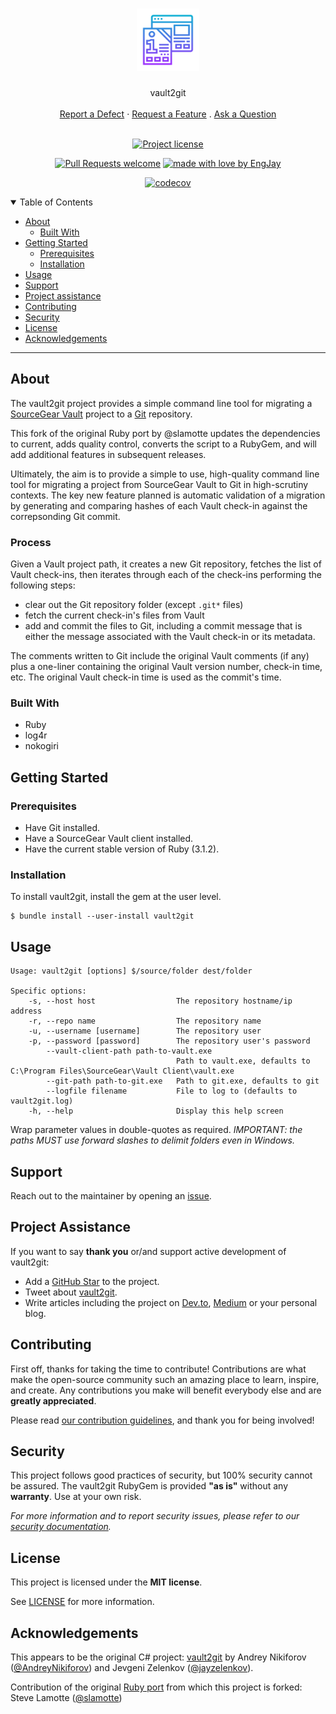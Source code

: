 <h1 align="center">
  <a href="https://github.com/EngJay/vault2git">
    <!-- Please provide path to your logo here -->
    <img src="docs/images/logo.svg" alt="Logo" width="100" height="100">
  </a>
</h1>

<div align="center">
  vault2git
  <br />
  <br />
  <a href="https://github.com/EngJay/vault2git/issues/new?assignees=&labels=bug&template=01_DEFECT_REPORT.md&title=Defect%3A+">Report a Defect</a>
  ·
  <a href="https://github.com/EngJay/vault2git/issues/new?assignees=&labels=enhancement&template=02_FEATURE_REQUEST.md&title=feat%3A+">Request a Feature</a>
  .
  <a href="https://github.com/EngJay/vault2git/issues/new?assignees=&labels=question&template=04_QUESTION.md&title=quest%3A+">Ask a Question</a>
</div>

<div align="center">
<br />

[![Project license](https://img.shields.io/github/license/EngJay/vault2git.svg?style=flat-square)](LICENSE.txt)

[![Pull Requests welcome](https://img.shields.io/badge/PRs-welcome-ff69b4.svg?style=flat-square)](https://github.com/EngJay/vault2git/issues?q=is%3Aissue+is%3Aopen+label%3A%22help+wanted%22)
[![made with love by EngJay](https://img.shields.io/badge/made%20with%20%E2%99%A5%20by-EngJay-ff1414.svg?style=flat-square)](https://github.com/EngJay)

[![codecov](https://codecov.io/gh/EngJay/vault2git/branch/main/graph/badge.svg?token=6U63HP2JUE)](https://codecov.io/gh/EngJay/vault2git)

</div>

<details open="open">
<summary>Table of Contents</summary>

- [About](#about)
  - [Built With](#built-with)
- [Getting Started](#getting-started)
  - [Prerequisites](#prerequisites)
  - [Installation](#installation)
- [Usage](#usage)
- [Support](#support)
- [Project assistance](#project-assistance)
- [Contributing](#contributing)
- [Security](#security)
- [License](#license)
- [Acknowledgements](#acknowledgements)

</details>

---

## About

The vault2git project provides a simple command line tool for migrating a
[SourceGear Vault](http://www.sourcegear.com/vault/) project to a
[Git](https://git-scm.com/) repository.

This fork of the original Ruby port by @slamotte updates the dependencies to
current, adds quality control, converts the script to a RubyGem, and will
add additional features in subsequent releases.

Ultimately, the aim is to provide a simple to use, high-quality command line
tool for migrating a project from SourceGear Vault to Git in high-scrutiny 
contexts. The key new feature planned is automatic validation of a migration
by generating and comparing hashes of each Vault check-in against the 
correpsonding Git commit.

### Process

Given a Vault project path, it creates a new Git repository, fetches the list of Vault check-ins, then iterates through each of the check-ins performing the following steps:

- clear out the Git repository folder (except `.git*` files)
- fetch the current check-in's files from Vault
- add and commit the files to Git, including a commit message that is either the message associated with the Vault check-in or its metadata. 

The comments written to Git include the original Vault comments (if any) plus a one-liner containing the original Vault version number, check-in time, etc. The original Vault check-in time is used as the commit's time.

### Built With

- Ruby
- log4r
- nokogiri

## Getting Started

### Prerequisites

- Have Git installed.
- Have a SourceGear Vault client installed. 
- Have the current stable version of Ruby (3.1.2).

### Installation

To install vault2git, install the gem at the user level.

```
$ bundle install --user-install vault2git
```

## Usage

```
Usage: vault2git [options] $/source/folder dest/folder

Specific options:
    -s, --host host                  The repository hostname/ip address
    -r, --repo name                  The repository name
    -u, --username [username]        The repository user
    -p, --password [password]        The repository user's password
        --vault-client-path path-to-vault.exe
                                     Path to vault.exe, defaults to C:\Program Files\SourceGear\Vault Client\vault.exe
        --git-path path-to-git.exe   Path to git.exe, defaults to git
        --logfile filename           File to log to (defaults to vault2git.log)
    -h, --help                       Display this help screen
```

Wrap parameter values in double-quotes as required. _IMPORTANT: the paths MUST use forward slashes to delimit folders even in Windows._

## Support

Reach out to the maintainer by opening an 
[issue](https://github.com/EngJay/vault2git/issues/new?assignees=&labels=question&template=04_QUESTION.md&title=support%3A+).

## Project Assistance

If you want to say **thank you** or/and support active development of vault2git:

- Add a [GitHub Star](https://github.com/EngJay/vault2git) to the project.
- Tweet about [vault2git](https://github.com/EngJay/vault2git).
- Write articles including the project on [Dev.to](https://dev.to/), [Medium](https://medium.com/) or your personal blog.

## Contributing

First off, thanks for taking the time to contribute! Contributions are what make the open-source community such an amazing place to learn, inspire, and create. Any contributions you make will benefit everybody else and are **greatly appreciated**.


Please read [our contribution guidelines](docs/CONTRIBUTING.md), and thank you for being involved!

## Security

This project follows good practices of security, but 100% security cannot be assured. The vault2git RubyGem is provided **"as is"** without any **warranty**. Use at your own risk.

_For more information and to report security issues, please refer to our [security documentation](docs/SECURITY.md)._

## License

This project is licensed under the **MIT license**.

See [LICENSE](LICENSE.txt) for more information.

## Acknowledgements

This appears to be the original C# project: [vault2git](https://github.com/AndreyNikiforov/vault2git) by Andrey Nikiforov ([@AndreyNikiforov](https://github.com/AndreyNikiforov)) and Jevgeni Zelenkov ([@jayzelenkov](https://github.com/jayzelenkov)).  

Contribution of the original [Ruby port](https://github.com/slamotte/vault2git) from which this project is forked:  Steve Lamotte ([@slamotte](https://github.com/slamotte))
